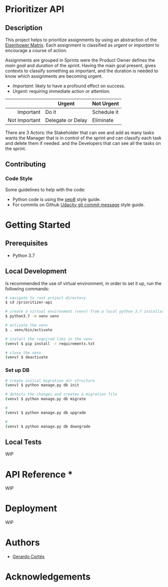 # Prioritizer API
## Description
This project helps to prioritize assignments by using an abstraction of the [Eisenhower Matrix](https://en.wikipedia.org/wiki/Time_management#The_Eisenhower_Method). Each assignment is classified as _urgent_ or _important_ to encourage a course of action.

Assignments are grouped in Sprints were the Product Owner defines the _main goal_ and _duration_ of the sprint. Having the main goal present, gives contexts to classify something as important, and the duration is needed to know which assignments are becoming urgent.

- _Important_: likely to have a profound effect on success.
- _Urgent_: requiring immediate action or attention.

|               | Urgent            | Not Urgent  |
| ------------: | ----------------- |------------ |
| Important     | Do it             | Schedule it |
| Not Important | Delegate or Delay | Eliminate   |

There are 3 Actors:
the Stakeholder that can see and add as many tasks wants
the Manager that is in control of the sprint and can classify each task and delete them if needed.
and the Developers that can see all the tasks on the sprint.

## Contributing
### Code Style
Some guidelines to help with the code:
- Python code is using the [pep8](https://www.python.org/dev/peps/pep-0008/) style guide.
- For commits on Github [Udacity git commit message](https://udacity.github.io/git-styleguide/) style guide.

# Getting Started

## Prerequisites
- Python 3.7

## Local Development
Is recommended the use of virtual environment, in order to set it up, run the following commands:
```sh
# navigate to root project directory
$ cd /prioritizer-api

# create a virtual environment (venv) from a local python 3.7 installation
$ python3.7 -m venv venv

# activate the venv
$ . venv/bin/activate

# install the required libs in the venv 
(venv) $ pip install -r requirements.txt

# close the venv
(venv) $ deactivate
```

### Set up DB
```sh
# create initial migration dir structure
(venv) $ python manage.py db init

# detects the changes and creates a migration file
(venv) $ python manage.py db migrate

# 
(venv) $ python manage.py db upgrade

# 
(venv) $ python manage.py db downgrade
```

## Local Tests
WIP

# API Reference *
WIP

# Deployment
WIP

# Authors
- [Gerardo Cortés](mailto:gerardo.cortes.o@gmail.com)

# Acknowledgements
